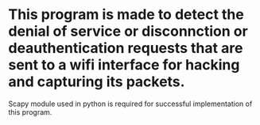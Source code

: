 # This program is made to detect the denial of service or disconnction or deauthentication requests that are sent to a wifi interface for hacking and capturing its packets.

Scapy module used in python is required for successful implementation of this program.
